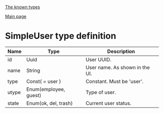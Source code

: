 
[The known types](./README.md)

[Main page](../README.md)

# SimpleUser type definition

Name    |   Type  |  Description
--------|---------|-------------
id | Uuid | User UUID.
name | String | User name. As shown in the UI.
type | Const( = user ) | Constant. Must be 'user'.
utype | Enum(employee, guest) | Type of user.
state | Enum(ok, del, trash) | Current user status.



